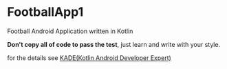 # FootballApp1
Football Android Application written in Kotlin

**Don't copy all of code to pass the test**, just learn and write with your style.

for the details see
[KADE(Kotlin Android Developer Expert)](https://www.dicoding.com/academies/55?course_ref=b9f73bc76387f01725c57996)
